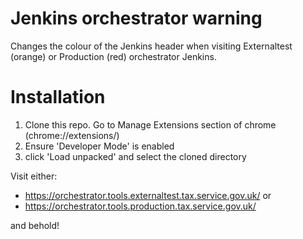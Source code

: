 # Jenkins orchestrator warning

Changes the colour of the Jenkins header when visiting Externaltest (orange) or Production (red) orchestrator Jenkins.

# Installation
1) Clone this repo. Go to Manage Extensions section of chrome (chrome://extensions/)
2) Ensure 'Developer Mode' is enabled
3) click 'Load unpacked' and select the cloned directory

Visit either:
 - https://orchestrator.tools.externaltest.tax.service.gov.uk/
or
 - https://orchestrator.tools.production.tax.service.gov.uk/

 and behold!

